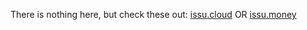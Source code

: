 There is nothing here, but check these out: [issu.cloud](https://issu.cloud) OR [issu.money](https://issu.money)
